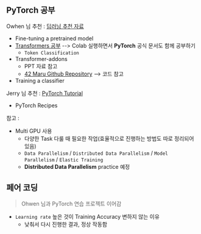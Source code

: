 ## PyTorch 공부

Owhen 님 추천 : [딥러닝 추천 자료](https://github.com/huggingface/transformers)

- Fine-tuning a pretrained model
- [Transformers 공부](https://github.com/huggingface/transformers/tree/master/examples/pytorch) --> Colab 실행하면서 **PyTorch** 공식 문서도 함께 공부하기
  - `Token Classification`
- Transformer-addons
  - PPT 자료 참고
  - [42 Maru Github Repository](https://github.com/42maru-ai/42maru-transformers-addons) --> 코드 참고
- Training a classifier



Jerry 님 추천 : [PyTorch Tutorial](https://pytorch.org/tutorials/)

- PyTorch Recipes



참고 :

- Multi GPU 사용
  - 다양한 Task 다룰 때 필요한 작업(효율적으로 진행하는 방법도 따로 정리되어 있음)
  - `Data Parallelism` / `Distributed Data Parallelism` / `Model Parallelism` / `Elastic Training`
  - **Distributed Data Parallelism** practice 예정



## 페어 코딩

> Ohwen 님과 PyTorch 연습 프로젝트 이어감

- `Learning rate` 높은 것이 Training Accuracy 변하지 않는 이유
  - 낮춰서 다시 진행한 결과, 정상 작동함
